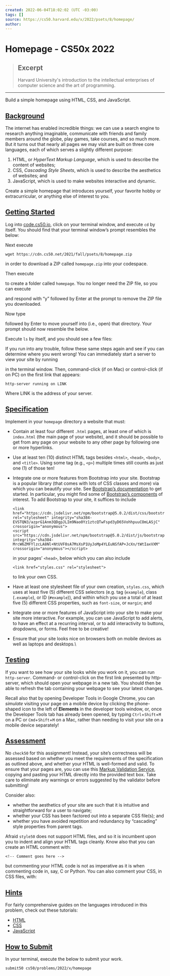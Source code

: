 ```yaml
---
created: 2022-06-04T18:02:02 (UTC -03:00)
tags: []
source: https://cs50.harvard.edu/x/2022/psets/8/homepage/
author: 
---
```


# Homepage - CS50x 2022

> ## Excerpt
> Harvard University's introduction to the intellectual enterprises of computer science and the art of programming.

---
Build a simple homepage using HTML, CSS, and JavaScript.

## [Background](https://cs50.harvard.edu/x/2022/psets/8/homepage/#background)

The internet has enabled incredible things: we can use a search engine to research anything imaginable, communicate with friends and family members around the globe, play games, take courses, and so much more. But it turns out that nearly all pages we may visit are built on three core languages, each of which serves a slightly different purpose:

1.  HTML, or _HyperText Markup Language_, which is used to describe the content of websites;
2.  CSS, _Cascading Style Sheets_, which is used to describe the aesthetics of websites; and
3.  JavaScript, which is used to make websites interactive and dynamic.

Create a simple homepage that introduces yourself, your favorite hobby or extracurricular, or anything else of interest to you.

## [Getting Started](https://cs50.harvard.edu/x/2022/psets/8/homepage/#getting-started)

Log into [code.cs50.io](https://code.cs50.io/), click on your terminal window, and execute `cd` by itself. You should find that your terminal window’s prompt resembles the below:

Next execute

```
wget https://cdn.cs50.net/2021/fall/psets/8/homepage.zip
```

in order to download a ZIP called `homepage.zip` into your codespace.

Then execute

to create a folder called `homepage`. You no longer need the ZIP file, so you can execute

and respond with “y” followed by Enter at the prompt to remove the ZIP file you downloaded.

Now type

followed by Enter to move yourself into (i.e., open) that directory. Your prompt should now resemble the below.

Execute `ls` by itself, and you should see a few files:

If you run into any trouble, follow these same steps again and see if you can determine where you went wrong! You can immediately start a server to view your site by running

in the terminal window. Then, command-click (if on Mac) or control-click (if on PC) on the first link that appears:

```
http-server running on LINK
```

Where LINK is the address of your server.

## [Specification](https://cs50.harvard.edu/x/2022/psets/8/homepage/#specification)

Implement in your `homepage` directory a website that must:

-   Contain at least four different `.html` pages, at least one of which is `index.html` (the main page of your website), and it should be possible to get from any page on your website to any other page by following one or more hyperlinks.
-   Use at least ten (10) distinct HTML tags besides `<html>`, `<head>`, `<body>`, and `<title>`. Using some tag (e.g., `<p>`) multiple times still counts as just one (1) of those ten!
-   Integrate one or more features from Bootstrap into your site. Bootstrap is a popular library (that comes with lots of CSS classes and more) via which you can beautify your site. See [Bootstrap’s documentation](https://getbootstrap.com/docs/5.1/getting-started/introduction/) to get started. In particular, you might find some of [Bootstrap’s components](https://getbootstrap.com/docs/5.1/components/) of interest. To add Bootstrap to your site, it suffices to include
    
    ```
    <link href="https://cdn.jsdelivr.net/npm/bootstrap@5.0.2/dist/css/bootstrap.min.css" rel="stylesheet" integrity="sha384-EVSTQN3/azprG1Anm3QDgpJLIm9Nao0Yz1ztcQTwFspd3yD65VohhpuuCOmLASjC" crossorigin="anonymous">
    <script src="https://cdn.jsdelivr.net/npm/bootstrap@5.0.2/dist/js/bootstrap.bundle.min.js" integrity="sha384-MrcW6ZMFYlzcLA8Nl+NtUVF0sA7MsXsP1UyJoMp4YLEuNSfAP+JcXn/tWtIaxVXM" crossorigin="anonymous"></script>
    ```
    
    in your pages’ `<head>`, below which you can also include
    
    ```
    <link href="styles.css" rel="stylesheet">
    ```
    
    to link your own CSS.
    
-   Have at least one stylesheet file of your own creation, `styles.css`, which uses at least five (5) different CSS selectors (e.g. tag (`example`), class (`.example`), or ID (`#example`)), and within which you use a total of at least five (5) different CSS properties, such as `font-size`, or `margin`; and
-   Integrate one or more features of JavaScript into your site to make your site more interactive. For example, you can use JavaScript to add alerts, to have an effect at a recurring interval, or to add interactivity to buttons, dropdowns, or forms. Feel free to be creative!
-   Ensure that your site looks nice on browsers both on mobile devices as well as laptops and desktops.\\

## [Testing](https://cs50.harvard.edu/x/2022/psets/8/homepage/#testing)

If you want to see how your site looks while you work on it, you can run `http-server`. Command- or control-click on the first link presented by http-server, which should open your webpage in a new tab. You should then be able to refresh the tab containing your webpage to see your latest changes.

Recall also that by opening Developer Tools in Google Chrome, you can _simulate_ visiting your page on a mobile device by clicking the phone-shaped icon to the left of **Elements** in the developer tools window, or, once the Developer Tools tab has already been opened, by typing `Ctrl`+`Shift`+`M` on a PC or `Cmd`+`Shift`+`M` on a Mac, rather than needing to visit your site on a mobile device separately!

## [Assessment](https://cs50.harvard.edu/x/2022/psets/8/homepage/#assessment)

No `check50` for this assignment! Instead, your site’s correctness will be assessed based on whether you meet the requirements of the specification as outlined above, and whether your HTML is well-formed and valid. To ensure that your pages are, you can use this [Markup Validation Service](https://validator.w3.org/#validate_by_input), copying and pasting your HTML directly into the provided text box. Take care to eliminate any warnings or errors suggested by the validator before submitting!

Consider also:

-   whether the aesthetics of your site are such that it is intuitive and straightforward for a user to navigate;
-   whether your CSS has been factored out into a separate CSS file(s); and
-   whether you have avoided repetition and redundancy by “cascading” style properties from parent tags.

Afraid `style50` does not support HTML files, and so it is incumbent upon you to indent and align your HTML tags cleanly. Know also that you can create an HTML comment with:

```
<!-- Comment goes here -->
```

but commenting your HTML code is not as imperative as it is when commenting code in, say, C or Python. You can also comment your CSS, in CSS files, with:

## [Hints](https://cs50.harvard.edu/x/2022/psets/8/homepage/#hints)

For fairly comprehensive guides on the languages introduced in this problem, check out these tutorials:

-   [HTML](https://www.w3schools.com/html/)
-   [CSS](https://www.w3schools.com/css/)
-   [JavaScript](https://www.w3schools.com/js/)

## [How to Submit](https://cs50.harvard.edu/x/2022/psets/8/homepage/#how-to-submit)

In your terminal, execute the below to submit your work.

```
submit50 cs50/problems/2022/x/homepage
```
